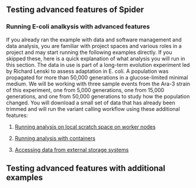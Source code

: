 ## Testing advanced features of Spider

### Running E-coli analkysis with advanced features

If you already ran the example with data and software management and data analysis, you are familiar with project spaces and 
various roles in a project and may start running the following examples directly. If you skipped these, here is a quick 
explanation of what analysis you will run in this section. The data in use is part of a long-term evolution experiment 
led by Richard Lenski to assess adaptation in E. coli. A population was propagated for more than 50,000 generations in a 
glucose-limited minimal medium. We will be working with three sample events from the Ara-3 strain of this experiment, 
one from 5,000 generations, one from 15,000 generations, and one from 50,000 generations to study how the population changed.
You will download a small set of data that has already been trimmed and will run the variant calling workflow using these additional 
features:

1. [Running analysis on local scratch space on worker nodes](https://github.com/sara-nl/spidercourse/blob/master/extras/tmpdir-usage.md)

2. [Running analysis with containers](https://github.com/sara-nl/spidercourse/blob/master/extras/singularity-usage.md)

3. [Accessing data from external storage systems](https://github.com/sara-nl/spidercourse/blob/master/extras/macaroons-usage.md)

## Testing advanced features with additional examples



